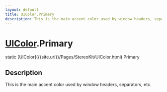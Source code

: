 ```yaml
---
layout: default
title: UIColor.Primary
description: This is the main accent color used by window headers, separators, etc.
---
```

# [UIColor]({{site.url}}/Pages/StereoKit/UIColor.html).Primary

<div class='signature' markdown='1'>
static [UIColor]({{site.url}}/Pages/StereoKit/UIColor.html) Primary
</div>

## Description
This is the main accent color used by window headers,
separators, etc.

